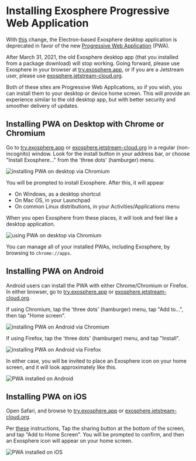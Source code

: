 # Installing Exosphere Progressive Web Application

With [this](https://gitlab.com/exosphere/exosphere/-/merge_requests/381) change, the Electron-based Exosphere desktop application is deprecated in favor of the new [Progressive Web Application](https://en.wikipedia.org/wiki/Progressive_web_application) (PWA).

After March 31, 2021, the old Exosphere desktop app (that you installed from a package download) will stop working. Going forward, please use Exosphere in your browser at [try.exosphere.app](https://try.exosphere.app), or if you are a Jetstream user, please use [exosphere.jetstream-cloud.org](https://exosphere.jetstream-cloud.org).

Both of these sites are Progressive Web Applications, so if you wish, you can install them to your desktop or device home screen. This will provide an experience similar to the old desktop app, but with better security and smoother delivery of updates.

## Installing PWA on Desktop with Chrome or Chromium

Go to [try.exosphere.app](https://try.exosphere.app) or [exosphere.jetstream-cloud.org](https://exosphere.jetstream-cloud.org) in a regular (non-incognito) window. Look for the install button in your address bar, or choose "Install Exosphere..." from the 'three dots' (hamburger) menu.

![installing PWA on desktop via Chromium](desktop-chromium-pwa-install.png)

You will be prompted to install Exosphere. After this, it will appear

- On Windows, as a desktop shortcut
- On Mac OS, in your Launchpad
- On common Linux distributions, in your Activities/Applications menu

When you open Exosphere from these places, it will look and feel like a desktop application.

![using PWA on desktop via Chromium](desktop-chromium-pwa.png)

You can manage all of your installed PWAs, including Exosphere, by browsing to `chrome://apps`.

## Installing PWA on Android

Android users can install the PWA with either Chrome/Chromium or Firefox. In either browser, go to [try.exosphere.app](https://try.exosphere.app) or [exosphere.jetstream-cloud.org](https://exosphere.jetstream-cloud.org).

If using Chromium, tap the 'three dots' (hamburger) menu, tap "Add to...", then tap "Home screen".

![installing PWA on Android via Chromium](android-chromium-pwa-install.jpeg)

If using Firefox, tap the 'three dots' (hamburger) menu, and tap "Install".

![installing PWA on Android via Firefox](android-firefox-pwa-install.jpeg)

In either case, you will be invited to place an Exosphere icon on your home screen, and it will look approximately like this.

![PWA installed on Android](android-pwa.png)


## Installing PWA on iOS

Open Safari, and browse to [try.exosphere.app](https://try.exosphere.app) or [exosphere.jetstream-cloud.org](https://exosphere.jetstream-cloud.org).

Per [these](https://developer.mozilla.org/en-US/docs/Web/Progressive_web_apps/Developer_guide/Installing#safari_for_ios_iphoneos_ipados) instructions, Tap the sharing button at the bottom of the screen, and tap "Add to Home Screen". You will be prompted to confirm, and then an Exosphere icon will appear on your home screen.

![PWA installed on iOS](ios-pwa.jpg)
